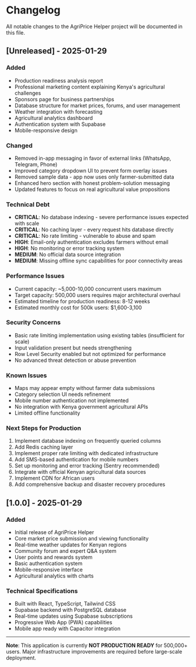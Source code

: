 
# Changelog

All notable changes to the AgriPrice Helper project will be documented in this file.

## [Unreleased] - 2025-01-29

### Added
- Production readiness analysis report
- Professional marketing content explaining Kenya's agricultural challenges
- Sponsors page for business partnerships
- Database structure for market prices, forums, and user management
- Weather integration with forecasting
- Agricultural analytics dashboard
- Authentication system with Supabase
- Mobile-responsive design

### Changed
- Removed in-app messaging in favor of external links (WhatsApp, Telegram, Phone)
- Improved category dropdown UI to prevent form overlay issues
- Removed sample data - app now uses only farmer-submitted data
- Enhanced hero section with honest problem-solution messaging
- Updated features to focus on real agricultural value propositions

### Technical Debt
- **CRITICAL**: No database indexing - severe performance issues expected with scale
- **CRITICAL**: No caching layer - every request hits database directly
- **CRITICAL**: No rate limiting - vulnerable to abuse and spam
- **HIGH**: Email-only authentication excludes farmers without email
- **HIGH**: No monitoring or error tracking system
- **MEDIUM**: No official data source integration
- **MEDIUM**: Missing offline sync capabilities for poor connectivity areas

### Performance Issues
- Current capacity: ~5,000-10,000 concurrent users maximum
- Target capacity: 500,000 users requires major architectural overhaul
- Estimated timeline for production readiness: 8-12 weeks
- Estimated monthly cost for 500k users: $1,600-3,100

### Security Concerns
- Basic rate limiting implementation using existing tables (insufficient for scale)
- Input validation present but needs strengthening
- Row Level Security enabled but not optimized for performance
- No advanced threat detection or abuse prevention

### Known Issues
- Maps may appear empty without farmer data submissions
- Category selection UI needs refinement
- Mobile number authentication not implemented
- No integration with Kenya government agricultural APIs
- Limited offline functionality

### Next Steps for Production
1. Implement database indexing on frequently queried columns
2. Add Redis caching layer
3. Implement proper rate limiting with dedicated infrastructure
4. Add SMS-based authentication for mobile numbers
5. Set up monitoring and error tracking (Sentry recommended)
6. Integrate with official Kenyan agricultural data sources
7. Implement CDN for African users
8. Add comprehensive backup and disaster recovery procedures

## [1.0.0] - 2025-01-29

### Added
- Initial release of AgriPrice Helper
- Core market price submission and viewing functionality
- Real-time weather updates for Kenyan regions
- Community forum and expert Q&A system
- User points and rewards system
- Basic authentication system
- Mobile-responsive interface
- Agricultural analytics with charts

### Technical Specifications
- Built with React, TypeScript, Tailwind CSS
- Supabase backend with PostgreSQL database
- Real-time updates using Supabase subscriptions
- Progressive Web App (PWA) capabilities
- Mobile app ready with Capacitor integration

---

**Note**: This application is currently **NOT PRODUCTION READY** for 500,000+ users. Major infrastructure improvements are required before large-scale deployment.
